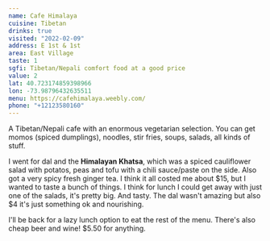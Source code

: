 ```yaml
---
name: Cafe Himalaya
cuisine: Tibetan
drinks: true
visited: "2022-02-09"
address: E 1st & 1st
area: East Village
taste: 1
sgfi: Tibetan/Nepali comfort food at a good price
value: 2
lat: 40.723174859398966
lon: -73.98796432635511
menu: https://cafehimalaya.weebly.com/
phone: "+12123580160"
---
```


A Tibetan/Nepali cafe with an enormous vegetarian selection. You can get momos (spiced dumplings), noodles, stir fries, soups, salads,  all kinds of stuff.

I went for dal and the **Himalayan Khatsa**, which was a spiced cauliflower salad with potatos, peas and tofu with a chili sauce/paste on the side. Also got a very spicy fresh ginger tea. I think it all costed me about $15, but I wanted to taste a bunch of things. I think for lunch I could get away with just one of the salads, it's pretty big. And tasty. The dal wasn't amazing but also $4 it's just something ok and nourishing.

I'll be back for a lazy lunch option to eat the rest of the menu. There's also cheap beer and wine! $5.50 for anything.
